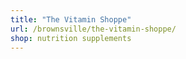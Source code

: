 ```yaml
---
title: "The Vitamin Shoppe"
url: /brownsville/the-vitamin-shoppe/
shop: nutrition supplements
---
```

